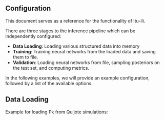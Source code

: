 Configuration
---------------------------------
This document serves as a reference for the functionality of ltu-ili. 

There are three stages to the inference pipeline which can be independently configured:
- **Data Loading**: Loading various structured data into memory
- **Training**: Training neural networks from the loaded data and saving them to file.
- **Validation**: Loading neural networks from file, sampling posteriors on the test set, and computing metrics.

In the following examples, we will provide an example configuration, followed by a list of the available options.

## Data Loading
Example for loading Pk from Quijote simulations:
